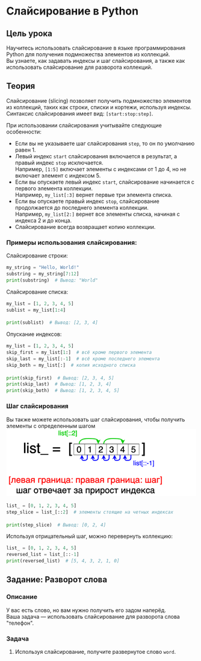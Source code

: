# Слайсирование в Python

## Цель урока
Научитесь использовать слайсирование в языке программирования Python для получения подмножества элементов из коллекций.  
Вы узнаете, как задавать индексы и шаг слайсирования, а также как использовать слайсирование для разворота коллекций.

## Теория
Слайсирование (slicing) позволяет получить подмножество элементов из коллекций, таких как строки, списки и кортежи, используя индексы.  
Синтаксис слайсирования имеет вид: `[start:stop:step]`.

При использовании слайсирования учитывайте следующие особенности:

- Если вы не указываете шаг слайсирования `step`, то он по умолчанию равен 1.
- Левый индекс `start` слайсирования включается в результат, а правый индекс `stop` исключается.  
  Например, `[1:5]` включает элементы с индексами от 1 до 4, но не включает элемент с индексом 5.
- Если вы опускаете левый индекс `start`, слайсирование начинается с первого элемента коллекции.  
  Например, `my_list[:3]` вернет первые три элемента списка.
- Если вы опускаете правый индекс `stop`, слайсирование продолжается до последнего элемента коллекции.  
  Например, `my_list[2:]` вернет все элементы списка, начиная с индекса 2 и до конца.
- Слайсирование всегда возвращает копию коллекции.

### Примеры использования слайсирования:
Слайсирование строки:
```python
my_string = "Hello, World!"
substring = my_string[7:12]
print(substring)  # Вывод: "World"
```

Слайсирование списка:
```python
my_list = [1, 2, 3, 4, 5]
sublist = my_list[1:4]

print(sublist)  # Вывод: [2, 3, 4]
```

Опускание индексов:
```python
my_list = [1, 2, 3, 4, 5]
skip_first = my_list[1:]  # всё кроме первого элемента
skip_last = my_list[:-1]  # всё кроме последнего элемента
skip_both = my_list[:]  # копия исходного списка

print(skip_first)  # Вывод: [2, 3, 4, 5]
print(skip_last)  # Вывод: [1, 2, 3, 4]
print(skip_both)  # Вывод: [1, 2, 3, 4, 5]
```

### Шаг слайсирования
Вы также можете использовать шаг слайсирования, чтобы получить элементы с определенным шагом
![sequence_slice_step.png](sequence_slice_step.png)

```python
list_ = [0, 1, 2, 3, 4, 5]
step_slice = list_[::2]  # элементы стоящие на четных индексах

print(step_slice)  # Вывод: [0, 2, 4]
```

Используя отрицательный шаг, можно перевернуть коллекцию:
```python
list_ = [0, 1, 2, 3, 4, 5]
reversed_list = list_[::-1]
print(reversed_list)  # [5, 4, 3, 2, 1, 0]
```

## Задание: Разворот слова
### Описание
У вас есть слово, но вам нужно получить его задом наперёд.  
Ваша задача — использовать слайсирование для разворота слова "телефон".

### Задача
1. Используя слайсирование, получите развернутое слово `word`.
